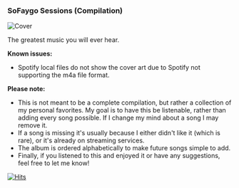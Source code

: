 ### SoFaygo Sessions (Compilation)
![Cover](https://github.com/HeyItsMicro/SoFaygo-Never-Apologize/assets/40962301/4a95b14b-234a-4bd0-b642-5a6830773d5f)

The greatest music you will ever hear.

**Known issues:**
- Spotify local files do not show the cover art due to Spotify not supporting the m4a file format.

**Please note:**
- This is not meant to be a complete compilation, but rather a collection of my personal favorites. My goal is to have this be listenable, rather than adding every song possible. If I change my mind about a song I may remove it.
- If a song is missing it's usually because I either didn't like it (which is rare), or it's already on streaming services. 
- The album is ordered alphabetically to make future songs simple to add.
- Finally, if you listened to this and enjoyed it or have any suggestions, feel free to let me know!

[![Hits](https://hits.seeyoufarm.com/api/count/incr/badge.svg?url=https%3A%2F%2Fgithub.com%2FHeyItsMicro%2FSoFaygo-Never-Apologize&count_bg=%2379C83D&title_bg=%23555555&icon=&icon_color=%23E7E7E7&title=hits&edge_flat=false)](https://hits.seeyoufarm.com)
